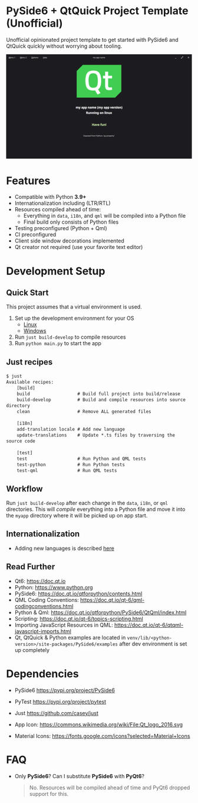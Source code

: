 # PySide6 + QtQuick Project Template (Unofficial)

Unofficial opinionated project template to get started with PySide6 and QtQuick quickly without worrying about tooling.

![screenshot](docs/picture.png)

# Features

* Compatible with Python **3.9+**
* Internationalization including (LTR/RTL)
* Resources compiled ahead of time:
    * Everything in `data`, `i18n`, and `qml` will be compiled into a Python file
    * Final build only consists of Python files
* Testing preconfigured (Python + Qml)
* CI preconfigured
* Client side window decorations implemented
* Qt creator not required (use your favorite text editor)

# Development Setup

## Quick Start

This project assumes that a virtual environment is used.

1. Set up the development environment for your OS
    * [Linux](docs/dev-setup-linux.md)
    * [Windows](docs/dev-setup-windows.md)
2. Run `just build-develop` to compile resources
3. Run `python main.py` to start the app

## Just recipes

```just
$ just
Available recipes:
    [build]
    build                  # Build full project into build/release
    build-develop          # Build and compile resources into source directory
    clean                  # Remove ALL generated files

    [i18n]
    add-translation locale # Add new language
    update-translations    # Update *.ts files by traversing the source code

    [test]
    test                   # Run Python and QML tests
    test-python            # Run Python tests
    test-qml               # Run QML tests
```

## Workflow

Run `just build-develop` after each change in the `data`, `i18n`, or `qml` directories.
This will *compile* everything into a Python file and move it into the `myapp` directory
where it will be picked up on app start.

## Internationalization

* Adding new languages is described [here](docs/internationalization.md)

## Read Further

* Qt6: https://doc.qt.io
* Python: https://www.python.org
* PySide6: https://doc.qt.io/qtforpython/contents.html
* QML Coding Conventions: https://doc.qt.io/qt-6/qml-codingconventions.html
* Python & Qml: https://doc.qt.io/qtforpython/PySide6/QtQml/index.html
* Scripting: https://doc.qt.io/qt-6/topics-scripting.html
* Importing JavaScript Resources in QML: https://doc.qt.io/qt-6/qtqml-javascript-imports.html
* Qt, QtQuick & Python examples are located in `venv/lib/<python-version>/site-packages/PySide6/examples`
  after dev environment is set up completely

# Dependencies

* PySide6 https://pypi.org/project/PySide6
* PyTest https://pypi.org/project/pytest
* Just https://github.com/casey/just

* App Icon: https://commons.wikimedia.org/wiki/File:Qt_logo_2016.svg
* Material Icons: https://fonts.google.com/icons?selected=Material+Icons

# FAQ

* Only **PySide6**? Can I substitute **PySide6** with **PyQt6**?
  > No. Resources will be compiled ahead of time and PyQt6 dropped support for this.
